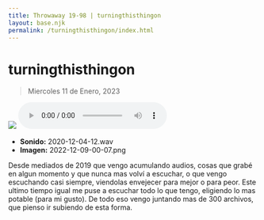 ```yaml
---
title: Throwaway 19-98 | turningthisthingon
layout: base.njk
permalink: /turningthisthingon/index.html
---
```

# turningthisthingon 

> Miercoles 11 de Enero, 2023

<div>
  <img
    src="/images/2023-01-11-00 - turningthisthingon -  2022-12-09-00-07.png"
  />
  <audio 
    src="/sounds/2023-01-11-00 - turningthisthingon -  2020-12-04-12.mp3"
    preload="metadata"
    controls 
  />
</div>

- **Sonido:** 2020-12-04-12.wav
- **Imagen:** 2022-12-09-00-07.png

Desde mediados de 2019 que vengo acumulando audios, cosas que grabé en algun momento y que nunca mas volví a escuchar, o que vengo escuchando casi siempre, viendolas envejecer para mejor o para peor. Este ultimo tiempo igual me puse a escuchar todo lo que tengo, eligiendo lo mas potable (para mi gusto). De todo eso vengo juntando mas de 300 archivos, que pienso ir subiendo de esta forma.
